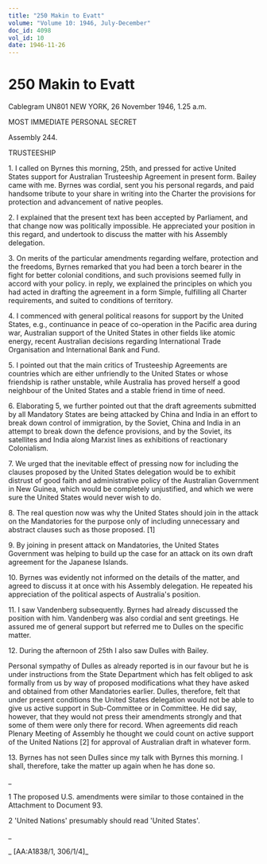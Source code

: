 ```yaml
---
title: "250 Makin to Evatt"
volume: "Volume 10: 1946, July-December"
doc_id: 4098
vol_id: 10
date: 1946-11-26
---
```


# 250 Makin to Evatt

Cablegram UN801 NEW YORK, 26 November 1946, 1.25 a.m.

MOST IMMEDIATE PERSONAL SECRET

Assembly 244.

TRUSTEESHIP

1\. I called on Byrnes this morning, 25th, and pressed for active United States support for Australian Trusteeship Agreement in present form. Bailey came with me. Byrnes was cordial, sent you his personal regards, and paid handsome tribute to your share in writing into the Charter the provisions for protection and advancement of native peoples.

2\. I explained that the present text has been accepted by Parliament, and that change now was politically impossible. He appreciated your position in this regard, and undertook to discuss the matter with his Assembly delegation.

3\. On merits of the particular amendments regarding welfare, protection and the freedoms, Byrnes remarked that you had been a torch bearer in the fight for better colonial conditions, and such provisions seemed fully in accord with your policy. in reply, we explained the principles on which you had acted in drafting the agreement in a form Simple, fulfilling all Charter requirements, and suited to conditions of territory.

4\. I commenced with general political reasons for support by the United States, e.g., continuance in peace of co-operation in the Pacific area during war, Australian support of the United States in other fields like atomic energy, recent Australian decisions regarding International Trade Organisation and International Bank and Fund.

5\. I pointed out that the main critics of Trusteeship Agreements are countries which are either unfriendly to the United States or whose friendship is rather unstable, while Australia has proved herself a good neighbour of the United States and a stable friend in time of need.

6\. Elaborating 5, we further pointed out that the draft agreements submitted by all Mandatory States are being attacked by China and India in an effort to break down control of immigration, by the Soviet, China and India in an attempt to break down the defence provisions, and by the Soviet, its satellites and India along Marxist lines as exhibitions of reactionary Colonialism.

7\. We urged that the inevitable effect of pressing now for including the clauses proposed by the United States delegation would be to exhibit distrust of good faith and administrative policy of the Australian Government in New Guinea, which would be completely unjustified, and which we were sure the United States would never wish to do.

8\. The real question now was why the United States should join in the attack on the Mandatories for the purpose only of including unnecessary and abstract clauses such as those proposed. [1]

9\. By joining in present attack on Mandatories, the United States Government was helping to build up the case for an attack on its own draft agreement for the Japanese Islands.

10\. Byrnes was evidently not informed on the details of the matter, and agreed to discuss it at once with his Assembly delegation. He repeated his appreciation of the political aspects of Australia's position.

11\. I saw Vandenberg subsequently. Byrnes had already discussed the position with him. Vandenberg was also cordial and sent greetings. He assured me of general support but referred me to Dulles on the specific matter.

12\. During the afternoon of 25th I also saw Dulles with Bailey.

Personal sympathy of Dulles as already reported is in our favour but he is under instructions from the State Department which has felt obliged to ask formally from us by way of proposed modifications what they have asked and obtained from other Mandatories earlier. Dulles, therefore, felt that under present conditions the United States delegation would not be able to give us active support in Sub-Committee or in Committee. He did say, however, that they would not press their amendments strongly and that some of them were only there for record. When agreements did reach Plenary Meeting of Assembly he thought we could count on active support of the United Nations [2] for approval of Australian draft in whatever form.

13\. Byrnes has not seen Dulles since my talk with Byrnes this morning. I shall, therefore, take the matter up again when he has done so.

_

1 The proposed U.S. amendments were similar to those contained in the Attachment to Document 93.

2 'United Nations' presumably should read 'United States'.

_

_ [AA:A1838/1, 306/1/4]_
